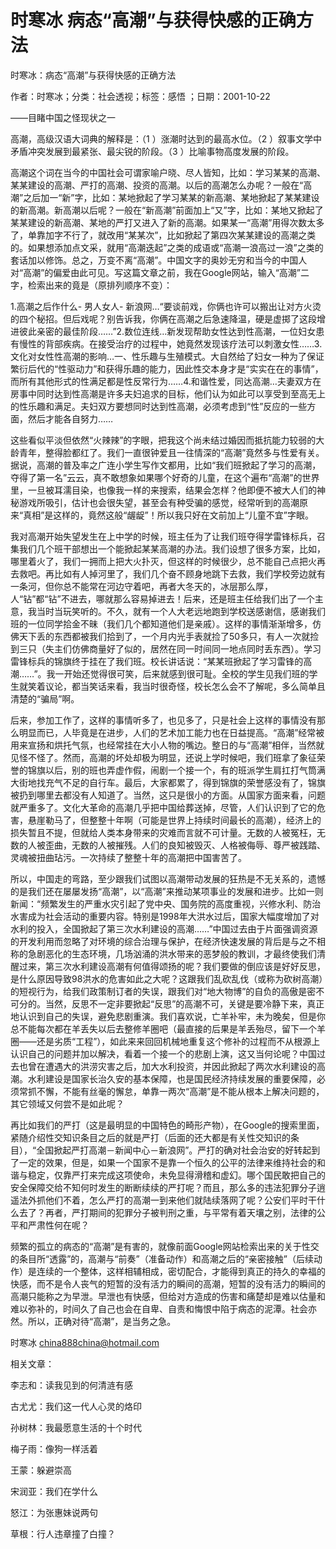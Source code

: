 # 时寒冰  病态“高潮”与获得快感的正确方法  
  
时寒冰：病态“高潮”与获得快感的正确方法  
作者：时寒冰；分类：社会透视；标签：感悟 ；日期：2001-10-22  
——目睹中国之怪现状之一  
高潮，高级汉语大词典的解释是：（1 ）涨潮时达到的最高水位。（2 ）叙事文学中矛盾冲突发展到最紧张、最尖锐的阶段。（3 ）比喻事物高度发展的阶段。  
高潮这个词在当今的中国社会可谓家喻户晓、尽人皆知，比如：学习某某的高潮、某某建设的高潮、严打的高潮、投资的高潮。以后的高潮怎么办呢？一般在“高潮”之后加一“新”字，比如：某地掀起了学习某某的新高潮、某地掀起了某某建设的新高潮。新高潮以后呢？一般在“新高潮”前面加上“又”字，比如：某地又掀起了某某建设的新高潮、某地的严打又进入了新的高潮。如果某一“高潮”用得次数太多了，单靠加字不行了，就改用“某某次”，比如掀起了第四次某某建设的高潮之类的。如果想添加点文采，就用“高潮迭起”之类的成语或“高潮一浪高过一浪”之类的套话加以修饰。总之，万变不离“高潮”。中国文字的奥妙无穷和当今的中国人对“高潮”的偏爱由此可见。写这篇文章之前，我在Google网站，输入“高潮”二字，检索出来的竟是（原排列顺序不变）：  
1.高潮之后作什么- 男人女人- 新浪网…“要谈前戏，你俩也许可以搬出让对方火烫的四个秘招。但后戏呢？别告诉我，你俩在高潮之后急速降温，硬是虚掷了这段增进彼此亲密的最佳阶段……”2.数位连线…新发现帮助女性达到性高潮，一位妇女患有慢性的背部疾病。在接受治疗的过程中，她竟然发现该疗法可以刺激女性……3.文化对女性性高潮的影响…一、性乐趣与生殖模式。大自然给了妇女一种为了保证繁衍后代的“性驱动力”和获得乐趣的能力，因此性交本身才是“实实在在的事情”，而所有其他形式的性满足都是性反常行为……4.和谐性爱，同达高潮…夫妻双方在房事中同时达到性高潮是许多夫妇追求的目标，他们认为如此可以享受到至高无上的性乐趣和满足。夫妇双方要想同时达到性高潮，必须考虑到“性”反应的一些方面，然后才能各自努力……  
这些看似平淡但依然“火辣辣”的字眼，把我这个尚未结过婚因而抵抗能力较弱的大龄青年，整得脸都红了。我们一直很钟爱且一往情深的“高潮”竟然多与性爱有关。据说，高潮的普及率之广连小学生写作文都用，比如“我们班掀起了学习的高潮，夺得了第一名”云云，真不敢想象如果哪个好奇的儿童，在这个遍布“高潮”的世界里，一旦被耳濡目染，也像我一样的来搜索，结果会怎样？他即便不被大人们的神秘游戏所吸引，估计也会很失望，甚至会有种受骗的感觉，经常听到的高潮原来“真相”是这样的，竟然这般“龌龊”！所以我只好在文前加上“儿童不宜”字眼。  
我对高潮开始失望发生在上中学的时候，班主任为了让我们班夺得学雷锋标兵，召集我们几个班干部想出一个能掀起某某高潮的办法。我们设想了很多方案，比如，哪里着火了，我们一拥而上把大火扑灭，但这样的时候很少，总不能自己点把火再去救吧。再比如有人掉河里了，我们几个奋不顾身地跳下去救，我们学校旁边就有一条河，但你总不能常在河边守着吧，再者大冬天的，冰层那么厚，人“钻”都“钻”不进去，哪就那么容易掉进去！后来，还是班主任给我们出了一个主意，我当时当玩笑听的。不久，就有一个人大老远地跑到学校送感谢信，感谢我们班的一位同学拾金不昧（我们几个都知道他们是亲戚）。这样的事情渐渐增多，仿佛天下丢的东西都被我们拾到了，一个月内光手表就捡了50多只，有人一次就捡到三只（失主们仿佛商量好了似的，居然在同一时间同一地点同时丢东西）。学习雷锋标兵的锦旗终于挂在了我们班。校长讲话说：“某某班掀起了学习雷锋的高潮……”。我一开始还觉得很可笑，后来就感到很可耻。全校的学生见我们班的学生就笑着议论，都当笑话来看，我当时很奇怪，校长怎么会不了解呢，多么简单且清楚的“骗局”啊。  
后来，参加工作了，这样的事情听多了，也见多了，只是社会上这样的事情没有那么明显而已，人毕竟是在进步，人们的艺术加工能力也在日益提高。“高潮”经常被用来宣扬和烘托气氛，也经常挂在大小人物的嘴边。整日的与“高潮”相伴，当然就见怪不怪了。然而，高潮的坏处却极为明显，还说上学时候吧，我们班拿了象征荣誉的锦旗以后，别的班也弄虚作假，闹剧一个接一个，有的班派学生肩扛打气筒满大街地找充气不足的自行车。最后，大家都累了，得到锦旗的荣誉感没有了，锦旗被扔到哪里去都没有人知道了。当然，这只是很小的方面。从国家方面来看，问题就严重多了。文化大革命的高潮几乎把中国给葬送掉，尽管，人们认识到了它的危害，悬崖勒马了，但整整十年啊（可能是世界上持续时间最长的高潮），经济上的损失暂且不提，但就给人类本身带来的灾难而言就不可计量。无数的人被冤枉，无数的人被歪曲，无数的人被摧残。人们的良知被毁灭、人格被侮辱、尊严被践踏、灵魂被扭曲玷污。一次持续了整整十年的高潮把中国害苦了。  
所以，中国走的弯路，至少跟我们试图以高潮带动发展的狂热是不无关系的，遗憾的是我们还在屡屡发扬“高潮”，以“高潮”来推动某项事业的发展和进步。比如一则新闻：“频繁发生的严重水灾引起了党中央、国务院的高度重视，兴修水利、防治水害成为社会活动的重要内容。特别是1998年大洪水过后，国家大幅度增加了对水利的投入，全国掀起了第三次水利建设的高潮……”中国过去由于片面强调资源的开发利用而忽略了对环境的综合治理与保护，在经济快速发展的背后是与之不相称的急剧恶化的生态环境，几场汹涌的洪水带来的恶梦般的教训，才最终使我们清醒过来，第三次水利建设高潮有何值得颂扬的呢？我们要做的倒应该是好好反思，是什么原因导致98洪水的危害如此之大呢？这跟我们乱砍乱伐（或称为砍树高潮）的短视行为，给我们政策制订者的失误，跟我们对“地大物博”的自负的高傲是密不可分的。当然，反思不一定非要掀起“反思”的高潮不可，关键是要冷静下来，真正地认识到自己的失误，避免悲剧重演。我们喜欢说，亡羊补牢，未为晚矣，但是你总不能每次都在羊丢失以后去整修羊圈吧（最直接的后果是羊丢殆尽，留下一个羊圈——还是劣质“工程”），如此来来回回机械地重复这个修补的过程而不从根源上认识自己的问题并加以解决，看着一个接一个的悲剧上演，这又当何论呢？中国过去也曾在遭遇大的洪涝灾害之后，加大水利投资，并因此掀起了两次水利建设的高潮。水利建设是国家长治久安的基本保障，也是国民经济持续发展的重要保障，必须常抓不懈，不能有丝毫的懈怠，单靠一两次“高潮”是不能从根本上解决问题的，其它领域又何尝不是如此呢？  
再比如我们的严打（这是最明显的中国特色的畸形产物），在Google的搜索里面，紧随介绍性交知识条目之后的就是严打（后面的还大都是有关性交知识的条目），“全国掀起严打高潮－新闻中心－新浪网”。严打的确对社会治安的好转起到了一定的效果，但是，如果一个国家不是靠一个恒久的公平的法律来维持社会的和谐与稳定，仅靠严打来完成这项使命，未免显得滑稽和虚幻。哪个国民敢把自己的安全保障交给不知何时发生的断断续续的严打呢？而且，那么多的违法犯罪分子逍遥法外抓他们不着，怎么严打的高潮一到来他们就陆续落网了呢？公安们平时干什么去了？再者，严打期间的犯罪分子被判刑之重，与平常有着天壤之别，法律的公平和严肃性何在呢？  
频繁的孤立的病态的“高潮”是有害的，就像前面Google网站检索出来的关于性交的条目所“透露”的，高潮与“前奏”（准备动作）和高潮之后的“亲密接触”（后续动作）是连续的一个整体，这样相辅相成，密切配合，才能得到真正的持久的幸福的快感，而不是令人丧气的短暂的没有活力的瞬间的高潮，短暂的没有活力的瞬间的高潮只能称之为早泄。早泄也有快感，但给对方造成的伤害和痛楚却是难以估量和难以弥补的，时间久了自己也会在自卑、自责和悔恨中陷于病态的泥潭。社会亦然。所以，正确对待“高潮”，是当务之急。  
时寒冰 china888china@hotmail.com  
  
相关文章：  
李志和：读我见到的何清涟有感  
古尤尤：我们这一代人心灵的烙印  
孙树林：我最愿意生活的十个时代  
梅子雨：像狗一样活着  
王蒙：躲避崇高  
宋润亚：我们在学什么  
怒江：为张惠妹说两句  
草根：行人违章撞了白撞？